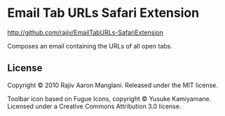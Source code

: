 Email Tab URLs Safari Extension
===========================

http://github.com/rajiv/EmailTabURLs-SafariExtension

Composes an email containing the URLs of all open tabs.


License
-------

Copyright © 2010 Rajiv Aaron Manglani. Released under the MIT license.


Toolbar icon based on Fugue Icons, copyright © Yusuke Kamiyamane. Licensed under a Creative Commons Attribution 3.0 license.
